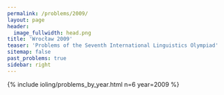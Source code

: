 ```yaml
---
permalink: /problems/2009/
layout: page
header:
  image_fullwidth: head.png
title: 'Wrocław 2009'
teaser: 'Problems of the Seventh International Linguistics Olympiad'
sitemap: false
past_problems: true
sidebar: right
---
```


{% include ioling/problems_by_year.html n=6 year=2009 %}